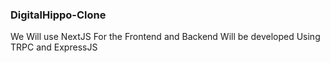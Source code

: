 ### DigitalHippo-Clone

We Will use NextJS For the Frontend and Backend Will be developed Using TRPC and ExpressJS
